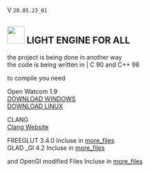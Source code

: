 V ```20.05.23_01``` 
##  <img src="web_Help_Res/LEFA_LOGO.png" width="40" height="40" />  LIGHT ENGINE FOR ALL  


the project is being done in another way  
the code is being written in | C 90 and C++ 98  
  
to compile you need  
  
Open Watcom 1.9  
[DOWNLOAD WINDOWS](http://openwatcom.org/ftp/install/open-watcom-c-win32-1.9.exe)  
[DOWNLOAD LINUX](http://openwatcom.org/ftp/install/open-watcom-c-linux-1.9)

CLANG  
[Clang Website](https://releases.llvm.org/download.html)
  
  
FREEGLUT 3.4.0 Incluse in [more_files](https://github.com/SILDTeam/LEFA-GE/tree/main/more_files)  
GLAD _Gl 4.2   Incluse in [more_files](https://github.com/SILDTeam/LEFA-GE/tree/main/more_files)  
  
and OpenGl modified Files Incluse in [more_files](https://github.com/SILDTeam/LEFA-GE/tree/main/more_files)  
  
